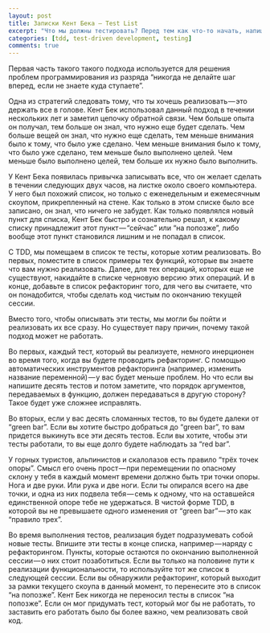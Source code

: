 ```yaml
---
layout: post
title: Записки Кент Бека — Test List
excerpt: "Что мы должны тестировать? Перед тем как что-то начать, напишите список всех тестов, которые вы хотели бы написать."
categories: [tdd, test-driven development, testing]
comments: true
---
```


Первая часть такого такого подхода используется для решения проблем программирования из разряда “никогда не делайте шаг вперед, если не знаете куда ступаете”.

Одна из стратегий следовать тому, что ты хочешь реализовать — это держать все в голове. Кент Бек использовал данный подход в течении нескольких лет и заметил цепочку обратной связи. Чем больше опыта он получал, тем больше он знал, что нужно еще будет сделать. Чем больше вещей он знал, что нужно еще сделать, тем меньше внимания было к тому, что было уже сделано. Чем меньше внимания было к тому, что было уже сделано, тем меньше было выполнено целей. Чем меньше было выполнено целей, тем больше их нужно было выполнить.

У Кент Бека появилась привычка записывать все, что он желает сделать в течении следующих двух часов, на листке около своего компьютера. У него был похожий список, но только с еженедельным и ежемесячным скоупом, прикрепленный на стене. Как только в этом списке было все записано, он знал, что ничего не забудет. Как только появлялся новый пункт для списка, Кент Бек быстро и сознательно решал, к какому списку принадлежит этот пункт — “сейчас” или “на попозже”, либо вообще этот пункт становился лишним и не попадал в список.

С TDD, мы помещаем в список те тесты, которые хотим реализовать. Во первых, поместите в список примеры тех функций, которые вы знаете что вам нужно реализовать. Далее, для тех операций, которых еще не существуют, накидайте в списке черновую версию этих операций. И в конце, добавьте в список рефакторинг того, для чего вы считаете, что он понадобится, чтобы сделать код чистым по окончанию текущей сессии.

Вместо того, чтобы описывать эти тесты, мы могли бы пойти и реализовать их все сразу. Но существует пару причин, почему такой подход может не работать.

Во первых, каждый тест, который вы реализуете, немного инерционен во время того, когда вы будете проводить рефакторинг. С помощью автоматических инструментов рефакторинга (например, изменить название переменной) — у вас будет меньше проблем. Но что если вы напишите десять тестов и потом заметите, что порядок аргументов, передаваемых в функцию, должен передаваться в другую сторону? Такое будет уже сложнее исправлять.

Во вторых, если у вас десять сломанных тестов, то вы будете далеки от “green bar”. Если вы хотите быстро добраться до “green bar”, то вам придется выкинуть все эти десять тестов. Если вы хотите, чтобы эти тесты работали, то вы еще долго будете наблюдать за “red bar”.

У горных туристов, альпинистов и скалолазов есть правило “трёх точек опоры”. Смысл его очень прост — при перемещении по опасному склону у тебя в каждый момент времени должно быть три точки опоры. Нога и две руки. Или рука и две ноги. Если ты опирался всего на две точки, и одна из них подвела тебя — семь к одному, что на оставшейся единственной опоре тебе не удержаться. В чистой форме TDD, в которой вы не превышаете одного изменения от “green bar” — это как “правило трех”.

Во время выполнения тестов, реализация будет подразумевать собой новые тесты. Впишите эти тесты в конце списка, например — наряду с рефакторингом.
Пункты, которые остаются по окончанию выполненной сессии — о них стоит позаботиться. Если вы только на половине пути к реализации функциональности, то используйте тот же список в следующей сессии. Если вы обнаружили рефакторинг, который выходит за рамки текущего скоупа в данный момент, то перенесите это в список “на попозже”. Кент Бек никогда не переносил тесты в список “на попозже”. Если он мог придумать тест, который мог бы не работать, то заставить его работать было бы более важно, чем реализовать свой код.
